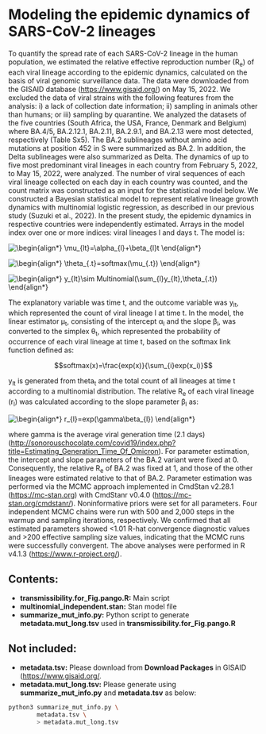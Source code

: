 # Modeling the epidemic dynamics of SARS-CoV-2 lineages

To quantify the spread rate of each SARS-CoV-2 lineage in the human population, we estimated the relative effective reproduction number (R<sub>e</sub>) of each viral lineage according to the epidemic dynamics, calculated on the basis of viral genomic surveillance data. The data were downloaded from the GISAID database (https://www.gisaid.org/) on May 15, 2022. We excluded the data of viral strains with the following features from the analysis: i) a lack of collection date information; ii) sampling in animals other than humans; or iii) sampling by quarantine. We analyzed the datasets of the five countries (South Africa, the USA, France, Denmark and Belgium) where BA.4/5, BA.2.12.1, BA.2.11, BA.2.9.1, and BA.2.13 were most detected, respectively (Table Sx5). The BA.2 sublineages without amino acid mutations at position 452 in S were summarized as BA.2. In addition, the Delta sublineages were also summarized as Delta. The dynamics of up to five most predominant viral lineages in each country from February 5, 2022, to May 15, 2022, were analyzed. The number of viral sequences of each viral lineage collected on each day in each country was counted, and the count matrix was constructed as an input for the statistical model below. 
We constructed a Bayesian statistical model to represent relative lineage growth dynamics with multinomial logistic regression, as described in our previous study (Suzuki et al., 2022). In the present study, the epidemic dynamics in respective countries were independently estimated. Arrays in the model index over one or more indices: viral lineages l and days t. The model is:

![\begin{align*}
\mu_{lt}=\alpha_{l}+\beta_{l}t
\end{align*}
](https://render.githubusercontent.com/render/math?math=%5Cdisplaystyle+%5Cbegin%7Balign%2A%7D%0A%5Cmu_%7Blct%7D%3D%5Calpha_%7Blc%7D%2B%5Cbeta_%7Blc%7Dt%0A%5Cend%7Balign%2A%7D%0A)

![\begin{align*}
\theta_{.t}=softmax(\mu_{.t})
\end{align*}
](https://render.githubusercontent.com/render/math?math=%5Cdisplaystyle+%5Cbegin%7Balign%2A%7D%0A%5Ctheta_%7B.ct%7D%3Dsoftmax%28%5Cmu_%7B.ct%7D%29%0A%5Cend%7Balign%2A%7D%0A)

![\begin{align*}
y_{lt}\sim Multinomial(\sum_{l}y_{lt},\theta_{.t})
\end{align*}
](https://render.githubusercontent.com/render/math?math=%5Cdisplaystyle+%5Cbegin%7Balign%2A%7D%0Ay_%7Blct%7D%5Csim+Multinomial%28%5Csum_%7Bl%7Dy_%7Blct%7D%2C%5Ctheta_%7B.ct%7D%29%0A%5Cend%7Balign%2A%7D%0A)


The explanatory variable was time t, and the outcome variable was y<sub>lt</sub>, which represented the count of viral lineage l at time t. In the model, the linear estimator &mu;<sub>t</sub>, consisting of the intercept &alpha;<sub>l</sub> and the slope &beta;<sub>l</sub>, was converted to the simplex &theta;<sub>t</sub>, which represented the probability of occurrence of each viral lineage at time t, based on the softmax link function defined as:

$$softmax(x)=\frac{exp(x)}{\sum_{i}exp(x_i)}$$


y<sub>lt</sub> is generated from theta<sub>t</sub> and the total count of all lineages at time t according to a multinomial distribution.
	The relative R<sub>e</sub> of each viral lineage (r<sub>l</sub>) was calculated according to the slope parameter &beta;<sub>l</sub> as:

![\begin{align*}
r_{l}=exp(\gamma\beta_{l})
\end{align*}
](https://render.githubusercontent.com/render/math?math=%5Cdisplaystyle+%5Cbegin%7Balign%2A%7D%0Ar_%7Blc%7D%3Dexp%28%5Cgamma%5Cbeta_%7Blc%7D%29%0A%5Cend%7Balign%2A%7D%0A)


where gamma is the average viral generation time (2.1 days) (http://sonorouschocolate.com/covid19/index.php?title=Estimating_Generation_Time_Of_Omicron).
For parameter estimation, the intercept and slope parameters of the BA.2 variant were fixed at 0. Consequently, the relative R<sub>e</sub> of BA.2 was fixed at 1, and those of the other lineages were estimated relative to that of BA.2.
Parameter estimation was performed via the MCMC approach implemented in CmdStan v2.28.1 (https://mc-stan.org) with CmdStanr v0.4.0 (https://mc-stan.org/cmdstanr/). Noninformative priors were set for all parameters. Four independent MCMC chains were run with 500 and 2,000 steps in the warmup and sampling iterations, respectively. We confirmed that all estimated parameters showed <1.01 R-hat convergence diagnostic values and >200 effective sampling size values, indicating that the MCMC runs were successfully convergent. The above analyses were performed in R v4.1.3 (https://www.r-project.org/).

## Contents:
*  **transmissibility.for_Fig.pango.R:** Main script
*  **multinomial_independent.stan:** Stan model file
*  **summarize_mut_info.py:** Python script to generate **metadata.mut_long.tsv** used in **transmissibility.for_Fig.pango.R**

## Not included:
*  **metadata.tsv:** Please download from **Download Packages** in GISAID (https://www.gisaid.org/.
*  **metadata.mut_long.tsv:** Please generate using **summarize_mut_info.py** and **metadata.tsv** as below:

```bash
python3 summarize_mut_info.py \
        metadata.tsv \
        > metadata.mut_long.tsv
```


